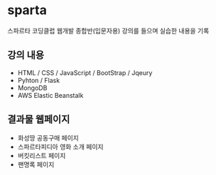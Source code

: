 # sparta

스파르타 코딩클럽 웹개발 종합반(입문자용) 강의를 들으며 실습한 내용을 기록

## 강의 내용
- HTML / CSS / JavaScript / BootStrap / Jqeury
- Pyhton / Flask
- MongoDB
- AWS Elastic Beanstalk

## 결과물 웹페이지
- 화성땅 공동구매 페이지
- 스파르타피디아 영화 소개 페이지
- 버킷리스트 페이지
- 팬명록 페이지
